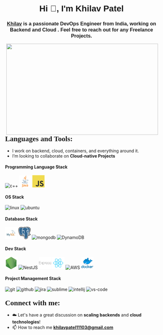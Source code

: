 <!-- Header Section -->
<h1 align="center"><font face="Arial">Hi 👋, I'm Khilav Patel </font></h1>
<h3 align="center"><font face="Arial"><a href="https://www.linkedin.com/in/nasiullha-chaudhari/" target="_blank" rel="noreferrer">Khilav</a> is a passionate DevOps Engineer from India, working on Backend and Cloud . Feel free to reach out for any Freelance Projects.</font></h3>

<!-- Schedule a 1-on-1 Call Section -->



<!-- GIF -->
<img align="right" height="300" width="500" src="https://media3.giphy.com/media/qgQUggAC3Pfv687qPC/giphy.gif?cid=790b7611nmo06zcwad48alex1dwme2x77yj4eiwdae8yg1s&ep=v1_internal_gif_by_id&ct=g" />

<!-- Languages and Tools Section -->
<h3 align="left"><font size="+2" face="Verdana">Languages and Tools:</font></h3>


- I work on backend, cloud, containers, and everything around it.
- I’m looking to collaborate on **Cloud-native Projects**



#### Programming Language Stack
<p align="left">
  <img src="https://raw.githubusercontent.com/isocpp/logos/master/cpp_logo.png" alt="c++" title="C++" width="40" height="40"/>
  <img src="https://raw.githubusercontent.com/github/explore/80688e429a7d4ef2fca1e82350fe8e3517d3494d/topics/java/java.png" alt="java" title="Java" width="40" height="40"/>
  <img src="https://raw.githubusercontent.com/github/explore/80688e429a7d4ef2fca1e82350fe8e3517d3494d/topics/javascript/javascript.png" alt="javascript" title="JavaScript" width="40" height="40"/>
</p>

#### OS Stack
<p align="left"><img src="https://brandlogos.net/wp-content/uploads/2020/03/Linux-logo.png" alt="linux" title="linux" width="40" height="40"/>  <img src="https://www.vectorlogo.zone/logos/ubuntu/ubuntu-icon.svg" alt="ubuntu" title="ubuntu" width="40" height="40"/>  <img  </p>

#### Database Stack
<p align="left">
  <img src="https://raw.githubusercontent.com/github/explore/80688e429a7d4ef2fca1e82350fe8e3517d3494d/topics/mysql/mysql.png" alt="mysql" title="MySQL" width="40" height="40"/>
  <img src="https://raw.githubusercontent.com/github/explore/80688e429a7d4ef2fca1e82350fe8e3517d3494d/topics/postgresql/postgresql.png" alt="postgresql" title="PostgreSQL" width="40" height="40"/>
 <img src="https://www.vectorlogo.zone/logos/mongodb/mongodb-icon.svg" alt="mongodb" title="MongoDB" width="40" height="40"/>
  <img src="https://raw.githubusercontent.com/aws/aws-icons/main/Arch_Amazon-DynamoDB_64.svg" alt="DynamoDB" title="DynamoDB" width="40" height="40"/>

</p>

#### Dev Stack
<p align="left">
  <img src="https://raw.githubusercontent.com/github/explore/main/topics/nodejs/nodejs.png" alt="Node.js" title="Node.js" width="40" height="40"/>
  <img src="https://nestjs.com/img/logo-small.svg" alt="NestJS" title="NestJS" width="40" height="40"/>
  <img src="https://raw.githubusercontent.com/github/explore/main/topics/express/express.png" alt="Express" title="Express.js" width="40" height="40"/>
  <img src="https://raw.githubusercontent.com/github/explore/main/topics/react/react.png" alt="React" title="React" width="40" height="40"/>
  <img src="https://www.vectorlogo.zone/logos/amazon_aws/amazon_aws-icon.svg" alt="AWS" title="AWS" width="40" height="40"/>
  <img src="https://raw.githubusercontent.com/github/explore/main/topics/docker/docker.png" alt="Docker" title="Docker" width="40" height="40"/>
</p>

#### Project Management Stack
<p align="left"><img src="https://www.vectorlogo.zone/logos/git-scm/git-scm-icon.svg" alt="git" title="git" width="40" height="40"/>  <img src="https://www.vectorlogo.zone/logos/github/github-icon.svg" alt="github" title="github" width="40" height="40"/> <img src="https://www.vectorlogo.zone/logos/atlassian_jira/atlassian_jira-icon.svg" alt="jira" title="jira" width="40" height="40"/> <img 
#### Editor / IDE I ♥
  <img src="https://upload.wikimedia.org/wikipedia/en/d/d2/Sublime_Text_3_logo.png" alt="sublime" title="sublime" width="40" height="40"/> <img src="https://cdn.worldvectorlogo.com/logos/intellij-idea-1.svg" alt="intellij" title="intellij" width="40" height="40"/> <img src="https://www.vectorlogo.zone/logos/visualstudio_code/visualstudio_code-icon.svg" alt="vs-code" title="vs-code" width="40" height="40"/> </p>

<!-- Contact Section -->
<h3 align="left"><font size="+2" face="Verdana">Connect with me:</font></h3>
<p align="left">
</p>

- ☁️ Let's have a great discussion on **scaling backends** and **cloud technologies**!
- 📫 How to reach me **[khilavpatel11103@gmail.com](mailto:khilavpatel11103@gmail.com)**
